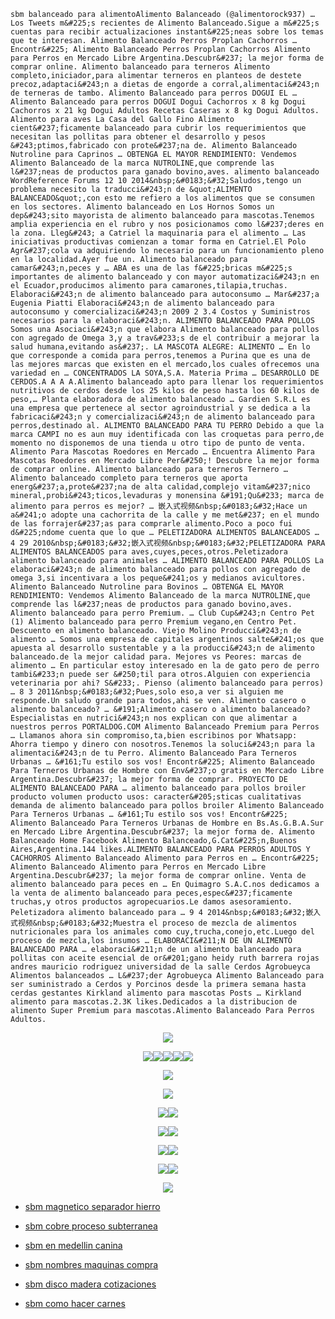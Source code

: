 
```
sbm balanceado para alimentoAlimento Balanceado (@alimentorock937) … Los Tweets m&#225;s recientes de Alimento Balanceado.Sigue a m&#225;s cuentas para recibir actualizaciones instant&#225;neas sobre los temas que te interesan. Alimento Balanceado Perros Proplan Cachorros … Encontr&#225; Alimento Balanceado Perros Proplan Cachorros Alimento para Perros en Mercado Libre Argentina.Descubr&#237; la mejor forma de comprar online. Alimento balanceado para terneros Alimento completo,iniciador,para alimentar terneros en planteos de destete precoz,adaptaci&#243;n a dietas de engorde a corral,alimentaci&#243;n de terneras de tambo. Alimento Balanceado para perros DOGUI EL … Alimento Balanceado para perros DOGUI Dogui Cachorros x 8 kg Dogui Cachorros x 21 kg Dogui Adultos Recetas Caseras x 8 kg Dogui Adultos. Alimento para aves La Casa del Gallo Fino Alimento cient&#237;ficamente balanceado para cubrir los requerimientos que necesitan las pollitas para obtener el desarrollo y pesos &#243;ptimos,fabricado con prote&#237;na de. Alimento Balanceado Nutroline para Caprinos … OBTENGA EL MAYOR RENDIMIENTO: Vendemos Alimento Balanceado de la marca NUTROLINE,que comprende las l&#237;neas de productos para ganado bovino,aves. alimento balanceado WordReference Forums 12 10 2014&nbsp;&#0183;&#32;Saludos,tengo un problema necesito la traducci&#243;n de &quot;ALIMENTO BALANCEADO&quot;,con esto me refiero a los alimentos que se consumen en los sectores. Alimento balanceado en Los Hornos Somos un dep&#243;sito mayorista de alimento balanceado para mascotas.Tenemos amplia experiencia en el rubro y nos posicionamos como l&#237;deres en la zona. Lleg&#243; a Catriel la maquinaria para el alimento … Las iniciativas productivas comienzan a tomar forma en Catriel.El Polo Agr&#237;cola va adquiriendo lo necesario para un funcionamiento pleno en la localidad.Ayer fue un. Alimento balanceado para camar&#243;n,peces y … ABA es una de las f&#225;bricas m&#225;s importantes de alimento balanceado y con mayor automatizaci&#243;n en el Ecuador,producimos alimento para camarones,tilapia,truchas. Elaboraci&#243;n de alimento balanceado para autoconsumo … Mar&#237;a Eugenia Piatti Elaboraci&#243;n de alimento balanceado para autoconsumo y comercializaci&#243;n 2009 2 3.4 Costos y Suministros necesarios para la elaboraci&#243;n. ALIMENTO BALANCEADO PARA POLLOS Somos una Asociaci&#243;n que elabora Alimento balanceado para pollos con agregado de Omega 3,y a trav&#233;s de el contribuir a mejorar la salud humana,evitando as&#237;. LA MASCOTA ALEGRE: ALIMENTO … En lo que corresponde a comida para perros,tenemos a Purina que es una de las mejores marcas que existen en el mercado,los cuales ofrecemos una variedad en … CONCENTRADOS LA SOYA,S.A. Materia Prima … DESARROLLO DE CERDOS.A A A A.Alimento balanceado apto para llenar los requerimientos nutritivos de cerdos desde los 25 kilos de peso hasta los 60 kilos de peso,… Planta elaboradora de alimento balanceado … Gardien S.R.L es una empresa que pertenece al sector agroindustrial y se dedica a la fabricaci&#243;n y comercializaci&#243;n de alimento balanceado para perros,destinado al. ALIMENTO BALANCEADO PARA TU PERRO Debido a que la marca CAMPI no es aun muy identificada con las croquetas para perro,de momento no disponemos de una tienda u otro tipo de punto de venta. Alimento Para Mascotas Roedores en Mercado … Encuentra Alimento Para Mascotas Roedores en Mercado Libre Per&#250;! Descubre la mejor forma de comprar online. Alimento balanceado para terneros Ternero … Alimento balanceado completo para terneros que aporta energ&#237;a,prote&#237;na de alta calidad,complejo vitam&#237;nico mineral,probi&#243;ticos,levaduras y monensina &#191;Qu&#233; marca de alimento para perros es mejor? … 嵌入式视频&nbsp;&#0183;&#32;Hace un a&#241;o adopte una cachorrita de la calle y me met&#237; en el mundo de las forrajer&#237;as para comprarle alimento.Poco a poco fui d&#225;ndome cuenta que lo que … PELETIZADORA ALIMENTOS BALANCEADOS … 4 29 2010&nbsp;&#0183;&#32;嵌入式视频&nbsp;&#0183;&#32;PELETIZADORA PARA ALIMENTOS BALANCEADOS para aves,cuyes,peces,otros.Peletizadora alimento balanceado para animales … ALIMENTO BALANCEADO PARA POLLOS La elaboraci&#243;n de alimento balanceado para pollos con agregado de omega 3,si incentivara a los peque&#241;os y medianos avicultores. Alimento Balanceado Nutroline para Bovinos … OBTENGA EL MAYOR RENDIMIENTO: Vendemos Alimento Balanceado de la marca NUTROLINE,que comprende las l&#237;neas de productos para ganado bovino,aves. Alimento balanceado para perro Premium. … Club Cup&#243;n Centro Pet (1) Alimento balanceado para perro Premium vegano,en Centro Pet. Descuento en alimento balanceado. Viejo Molino Producci&#243;n de alimento … Somos una empresa de capitales argentinos salte&#241;os que apuesta al desarrollo sustentable y a la producci&#243;n de alimento balanceado.de la mejor calidad para. Mejores vs Peores: marcas de alimento … En particular estoy interesado en la de gato pero de perro tambi&#233;n puede ser &#250;til para otros.Alguien con experiencia veterinaria por ahi? S&#233;. Pienso (alimento balanceado para perros) … 8 3 2011&nbsp;&#0183;&#32;Pues,solo eso,a ver si alguien me responde.Un saludo grande para todos,ahi se ven. Alimento casero o alimento balanceado? … &#191;Alimento casero o alimento balanceado? Especialistas en nutrici&#243;n nos explican con que alimentar a nuestros perros PORTALDOG.COM Alimento Balanceado Premium para Perros … Llamanos ahora sin compromiso,ta,bien escribinos por Whatsapp: Ahorra tiempo y dinero con nosotros.Tenemos la soluci&#243;n para la alimentaci&#243;n de tu Perro. Alimento Balanceado Para Terneros Urbanas … &#161;Tu estilo sos vos! Encontr&#225; Alimento Balanceado Para Terneros Urbanas de Hombre con Env&#237;o gratis en Mercado Libre Argentina.Descubr&#237; la mejor forma de comprar. PROYECTO DE ALIMENTO BALANCEADO PARA … alimento balanceado para pollos broiler producto volumen producto usos: caracter&#205;sticas cualitativas demanda de alimento balanceado para pollos broiler Alimento Balanceado Para Terneros Urbanas … &#161;Tu estilo sos vos! Encontr&#225; Alimento Balanceado Para Terneros Urbanas de Hombre en Bs.As.G.B.A.Sur en Mercado Libre Argentina.Descubr&#237; la mejor forma de. Alimento Balanceado Home Facebook Alimento Balanceado,G.Cat&#225;n,Buenos Aires,Argentina.144 likes.ALIMENTO BALANCEADO PARA PERROS ADULTOS Y CACHORROS Alimento Balanceado Alimento para Perros en … Encontr&#225; Alimento Balanceado Alimento para Perros en Mercado Libre Argentina.Descubr&#237; la mejor forma de comprar online. Venta de alimento balanceado para peces en … En Quimagro S.A.C.nos dedicamos a la venta de alimento balanceado para peces,espec&#237;ficamente truchas,y otros productos agropecuarios.Le damos asesoramiento. Peletizadora alimento balanceado para … 9 4 2014&nbsp;&#0183;&#32;嵌入式视频&nbsp;&#0183;&#32;Muestra el proceso de mezcla de alimentos nutricionales para los animales como cuy,trucha,conejo,etc.Luego del proceso de mezcla,los insumos … ELABORACI&#211;N DE UN ALIMENTO BALANCEADO PARA … elaboraci&#211;n de un alimento balanceado para pollitas con aceite esencial de or&#201;gano heidy ruth barrera rojas andres mauricio rodriguez universidad de la salle Cerdos Agrobueyca Alimentos balanceados … L&#237;der Agrobueyca Alimento Balanceado para ser suministrado a Cerdos y Porcinos desde la primera semana hasta cerdas gestantes Kirkland alimento para mascotas Posts … Kirkland alimento para mascotas.2.3K likes.Dedicados a la distribucion de alimento Super Premium para mascotas.Alimento Balanceado Para Perros Adultos. 
```

<div align="center">

<a href="https://es-crusher.shibang-china.com/github&k=sbm+balanceado+para+alimento"><img src="https://static.shibang-china.com/es/crusher/logo.jpg"></a>

<a href="https://es-crusher.shibang-china.com/github&k=sbm+balanceado+para+alimento"><img src="https://static.shibang-china.com/es/crusher/index.jpg"></a><a href="https://es-crusher.shibang-china.com/material.htmlgithub&k=sbm+balanceado+para+alimento"><img src="https://static.shibang-china.com/es/crusher/material.jpg"></a><a href="https://es-crusher.shibang-china.com/application.htmlgithub&k=sbm+balanceado+para+alimento"><img src="https://static.shibang-china.com/es/crusher/application.jpg"></a><a href="https://es-crusher.shibang-china.com/aboutus.htmlgithub&k=sbm+balanceado+para+alimento"><img src="https://static.shibang-china.com/es/crusher/aboutus.jpg"></a><a href="https://es-crusher.shibang-china.com/contact.htmlgithub&k=sbm+balanceado+para+alimento"><img src="https://static.shibang-china.com/es/crusher/contact.jpg"></a>

<a href="https://es-crusher.shibang-china.com/github&k=sbm+balanceado+para+alimento"><img src="https://static.shibang-china.com/es/crusher/banner.jpg"></a>

<a href="https://swt.shibang-china.com/github&k=sbm+balanceado+para+alimento"><img src="https://static.shibang-china.com/es/crusher/text.jpg"></a>

<a href="https://swt.shibang-china.com/github&k=sbm+balanceado+para+alimento"><img src="https://static.shibang-china.com/es/crusher/chat.jpg"></a><a href="https://es-crusher.shibang-china.com/contact.htmlgithub&k=sbm+balanceado+para+alimento"><img src="https://static.shibang-china.com/es/crusher/message.jpg"></a>

<a href="https://es-crusher.shibang-china.com/products/pe.htmlgithub&k=sbm+balanceado+para+alimento"><img src="https://static.shibang-china.com/es/crusher/pe.jpg"></a><a href="https://es-crusher.shibang-china.com/products/pf.htmlgithub&k=sbm+balanceado+para+alimento"><img src="https://static.shibang-china.com/es/crusher/pf.jpg"></a>

<a href="https://es-crusher.shibang-china.com/products/hpt.htmlgithub&k=sbm+balanceado+para+alimento"><img src="https://static.shibang-china.com/es/crusher/hpt.jpg"></a><a href="https://es-crusher.shibang-china.com/products/vsi.htmlgithub&k=sbm+balanceado+para+alimento"><img src="https://static.shibang-china.com/es/crusher/vsi.jpg"></a>

<a href="https://es-crusher.shibang-china.com/products/klv.htmlgithub&k=sbm+balanceado+para+alimento"><img src="https://static.shibang-china.com/es/crusher/klv.jpg"></a><a href="https://es-crusher.shibang-china.com/products/portable.htmlgithub&k=sbm+balanceado+para+alimento"><img src="https://static.shibang-china.com/es/crusher/portable.jpg"></a>

<a href="https://swt.shibang-china.com/github&k=sbm+balanceado+para+alimento"><img src="https://static.shibang-china.com/es/crusher/case.jpg"></a>

</div>


* [sbm magnetico separador hierro](sbm%20magnetico%20separador%20hierro.md)

* [sbm cobre proceso subterranea](sbm%20cobre%20proceso%20subterranea.md)

* [sbm en medellin canina](sbm%20en%20medellin%20canina.md)

* [sbm nombres maquinas compra](sbm%20nombres%20maquinas%20compra.md)

* [sbm disco madera cotizaciones](sbm%20disco%20madera%20cotizaciones.md)

* [sbm como hacer carnes](sbm%20como%20hacer%20carnes.md)
